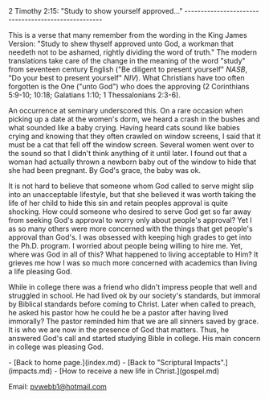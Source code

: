  <head> <title>(PVW) 2 Timothy 2:15: "Study to show yourself approved..."</title> <meta content="IE=9" http-equiv="X-UA-Compatible"></meta> <link href="css/page_style.css" rel="stylesheet" type="text/css"></link> </head><body><div class="page_style"> 2 Timothy 2:15: "Study to show yourself approved..."
----------------------------------------------------

This is a verse that many remember from the wording in the King James Version: "Study to shew thyself approved unto God, a workman that needeth not to be ashamed, rightly dividing the word of truth." The modern translations take care of the change in the meaning of the word "study" from seventeen century English ("Be diligent to present yourself" <cite class="bibleref" title="NASB 2 Timothy 2:15">NASB</cite>, "Do your best to present yourself" <cite class="bibleref" title="NIV 2 Timothy 2:15">NIV</cite>). What Christians have too often forgotten is the One ("unto God") who does the approving (2 Corinthians 5:9-10; 10:18; Galatians 1:10; 1 Thessalonians 2:3-6).

An occurrence at seminary underscored this. On a rare occasion when picking up a date at the women's dorm, we heard a crash in the bushes and what sounded like a baby crying. Having heard cats sound like babies crying and knowing that they often crawled on window screens, I said that it must be a cat that fell off the window screen. Several women went over to the sound so that I didn't think anything of it until later. I found out that a woman had actually thrown a newborn baby out of the window to hide that she had been pregnant. By God's grace, the baby was ok.

It is not hard to believe that someone whom God called to serve might slip into an unacceptable lifestyle, but that she believed it was worth taking the life of her child to hide this sin and retain peoples approval is quite shocking. How could someone who desired to serve God get so far away from seeking God's approval to worry only about people's approval? Yet I as so many others were more concerned with the things that get people's approval than God's. I was obsessed with keeping high grades to get into the Ph.D. program. I worried about people being willing to hire me. Yet, where was God in all of this? What happened to living acceptable to Him? It grieves me how I was so much more concerned with academics than living a life pleasing God.

While in college there was a friend who didn't impress people that well and struggled in school. He had lived ok by our society's standards, but immoral by Biblical standards before coming to Christ. Later when called to preach, he asked his pastor how he could he be a pastor after having lived immorally? The pastor reminded him that we are all sinners saved by grace. It is who we are now in the presence of God that matters. Thus, he answered God's call and started studying Bible in college. His main concern in college was pleasing God.

  </div>- [Back to home page.](index.md)
- [Back to "Scriptural Impacts".](impacts.md)
- [How to receive a new life in Christ.](gospel.md)

Email: [pvwebb1@hotmail.com](mailto:pvwebb1@hotmail.com)

